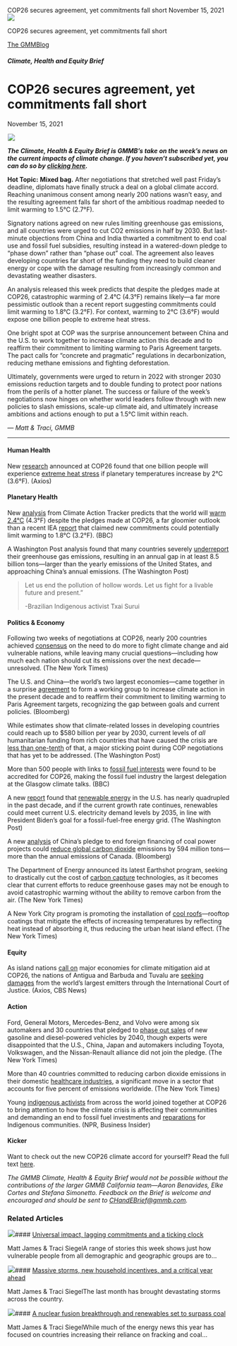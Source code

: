 



COP26 secures agreement, yet commitments fall short
November 15, 2021
![](data:image/gif;base64,R0lGODlhAQABAAAAACH5BAEKAAEALAAAAAABAAEAAAICTAEAOw==)![](https://www.gmmb.com/wp-content/uploads/2021/11/11.14.jpeg)



COP26 secures agreement, yet commitments fall short





 [The GMMBlog](/blog/)



##### Climate, Health and Equity Brief

 COP26 secures agreement, yet commitments fall short
===================================================


November 15, 2021



![](data:image/gif;base64,R0lGODlhAQABAAAAACH5BAEKAAEALAAAAAABAAEAAAICTAEAOw==)![](https://www.gmmb.com/wp-content/uploads/2021/11/11.14-552x331.jpeg) 


***The Climate, Health & Equity Brief is GMMB’s take on the week’s news on the current impacts of climate change. If you haven’t subscribed yet, you can do so by [clicking here](https://mailchimp.us4.list-manage.com/subscribe?u=f2f8c4bdabe1a2a83f914e813&id=4a13a601e2).***


**Hot Topic:** **Mixed bag.** After negotiations that stretched well past Friday’s deadline, diplomats have finally struck a deal on a global climate accord. Reaching unanimous consent among nearly 200 nations wasn’t easy, and the resulting agreement falls far short of the ambitious roadmap needed to limit warming to 1.5°C (2.7°F).


Signatory nations agreed on new rules limiting greenhouse gas emissions, and all countries were urged to cut CO2 emissions in half by 2030. But last-minute objections from China and India thwarted a commitment to end coal use and fossil fuel subsidies, resulting instead in a watered-down pledge to “phase down” rather than “phase out” coal. The agreement also leaves developing countries far short of the funding they need to build cleaner energy or cope with the damage resulting from increasingly common and devastating weather disasters.


An analysis released this week predicts that despite the pledges made at COP26, catastrophic warming of 2.4°C (4.3°F) remains likely—a far more pessimistic outlook than a recent report suggesting commitments could limit warming to 1.8°C (3.2°F). For context, warming to 2°C (3.6°F) would expose one billion people to extreme heat stress.


One bright spot at COP was the surprise announcement between China and the U.S. to work together to increase climate action this decade and to reaffirm their commitment to limiting warming to Paris Agreement targets. The pact calls for “concrete and pragmatic” regulations in decarbonization, reducing methane emissions and fighting deforestation.


Ultimately, governments were urged to return in 2022 with stronger 2030 emissions reduction targets and to double funding to protect poor nations from the perils of a hotter planet. The success or failure of the week’s negotiations now hinges on whether world leaders follow through with new policies to slash emissions, scale-up climate aid, and ultimately increase ambitions and actions enough to put a 1.5°C limit within reach.


*— Matt & Traci, GMMB*




---


#### Human Health


New [research](https://www.metoffice.gov.uk/about-us/press-office/news/weather-and-climate/2021/2c-rise-to-put-one-in-eight-of-global-population-at-heat-stress-risk) announced at COP26 found that one billion people will experience [extreme heat stress](https://www.axios.com/study-1-billion-people-face-heat-stress-if-warming-hits-2c-1c0295b8-e9bc-49d3-804a-ab49c11a88e4.html) if planetary temperatures increase by 2°C (3.6°F). (Axios)


#### Planetary Health


New [analysis](https://climateactiontracker.org/publications/glasgows-2030-credibility-gap-net-zeros-lip-service-to-climate-action/) from Climate Action Tracker predicts that the world will [warm 2.4°C](https://www.bbc.com/news/science-environment-59220687) (4.3°F) despite the pledges made at COP26, a far gloomier outlook than a recent IEA [report](https://www.iea.org/commentaries/cop26-climate-pledges-could-help-limit-global-warming-to-1-8-c-but-implementing-them-will-be-the-key) that claimed new commitments could potentially limit warming to 1.8°C (3.2°F). (BBC)


A Washington Post analysis found that many countries severely [underreport](https://www.washingtonpost.com/climate-environment/interactive/2021/greenhouse-gas-emissions-pledges-data/) their greenhouse gas emissions, resulting in an annual gap in at least 8.5 billion tons—larger than the yearly emissions of the United States, and approaching China’s annual emissions. (The Washington Post)



> Let us end the pollution of hollow words. Let us fight for a livable future and present.”
> 
> 
> -Brazilian Indigenous activist Txai Surui
> 
> 


#### Politics & Economy


Following two weeks of negotiations at COP26, nearly 200 countries achieved [consensus](https://www.nytimes.com/live/2021/11/13/climate/cop26-glasgow-climate-summit?campaign_id=60&emc=edit_na_20211113&instance_id=0&nl=breaking-news&ref=cta&regi_id=71599752&segment_id=74373&user_id=84c4d65bfbc25a46e1a2303fd2af65be#cop26-glasgow-climate-deal) on the need to do more to fight climate change and aid vulnerable nations, while leaving many crucial questions—including how much each nation should cut its emissions over the next decade—unresolved. (The New York Times)


The U.S. and China—the world’s two largest economies—came together in a surprise [agreement](https://www.bloomberg.com/news/articles/2021-11-10/china-says-reached-consensus-with-u-s-on-climate-issues) to form a working group to increase climate action in the present decade and to reaffirm their commitment to limiting warming to Paris Agreement targets, recognizing the gap between goals and current policies. (Bloomberg)


While estimates show that climate-related losses in developing countries could reach up to $580 billion per year by 2030, current levels of *all* humanitarian funding from rich countries that have caused the crisis are [less than one-tenth](https://www.washingtonpost.com/climate-environment/2021/11/08/climate-change-loss-adaptation-cop26/) of that, a major sticking point during COP negotiations that has yet to be addressed. (The Washington Post)


More than 500 people with links to [fossil fuel interests](https://www.bbc.com/news/science-environment-59199484) were found to be accredited for COP26, making the fossil fuel industry the largest delegation at the Glasgow climate talks. (BBC)


A new [report](https://environmentamerica.org/feature/ame/renewables-rise-2021) found that [renewable energy](https://www.washingtonpost.com/climate-solutions/2021/11/09/renewable-energy-solar-wind-biden/) in the U.S. has nearly quadrupled in the past decade, and if the current growth rate continues, renewables could meet current U.S. electricity demand levels by 2035, in line with President Biden’s goal for a fossil-fuel-free energy grid. (The Washington Post)


A new [analysis](https://www.bu.edu/gdp/2021/11/09/up-in-the-air-potential-implications-of-xi-jinpings-green-energy-and-no-overseas-coal-announcement/) of China’s pledge to end foreign financing of coal power projects could [reduce global carbon dioxide](https://www.bloomberg.com/news/articles/2021-11-09/china-s-coal-pledge-could-have-canada-sized-emissions-impact) emissions by 594 million tons—more than the annual emissions of Canada. (Bloomberg)


The Department of Energy announced its latest Earthshot program, seeking to drastically cut the cost of [carbon capture](https://www.nytimes.com/2021/11/05/climate/glasgow-carbon-removal-climate.html) technologies, as it becomes clear that current efforts to reduce greenhouse gases may not be enough to avoid catastrophic warming without the ability to remove carbon from the air. (The New York Times)


A New York City program is promoting the installation of [cool roofs](https://www.nytimes.com/2021/11/10/realestate/cool-roofs-climate-change-nyc.html)—rooftop coatings that mitigate the effects of increasing temperatures by reflecting heat instead of absorbing it, thus reducing the urban heat island effect. (The New York Times)


#### Equity


As island nations [call on](https://www.axios.com/island-nations-climate-change-cop26-52ef51d7-bc6a-470b-9aed-178b60e11e0f.html) major economies for climate mitigation aid at COP26, the nations of Antigua and Barbuda and Tuvalu are [seeking damages](https://www.cbsnews.com/news/climate-change-antigua-barbuda-tuvalu-lawsuit-polluters/) from the world’s largest emitters through the International Court of Justice. (Axios, CBS News)


#### Action


Ford, General Motors, Mercedes-Benz, and Volvo were among six automakers and 30 countries that pledged to [phase out sales](https://www.nytimes.com/2021/11/09/climate/cars-zero-emissions-cop26.html) of new gasoline and diesel-powered vehicles by 2040, though experts were disappointed that the U.S., China, Japan and automakers including Toyota, Volkswagen, and the Nissan-Renault alliance did not join the pledge. (The New York Times)


More than 40 countries committed to reducing carbon dioxide emissions in their domestic [healthcare industries](https://www.nytimes.com/2021/11/08/climate/emissions-climate-change.html), a significant move in a sector that accounts for five percent of emissions worldwide. (The New York Times)


Young [indigenous activists](https://www.npr.org/2021/11/09/1053656078/young-indigenous-activists-united-in-climate-cause-at-cop26-summit) from across the world joined together at COP26 to bring attention to how the climate crisis is affecting their communities and demanding an end to fossil fuel investments and [reparations](https://www.businessinsider.com/indigenous-communities-climate-justice-cop26-glasgow-2021-11) for Indigenous communities. (NPR, Business Insider)


#### Kicker


Want to check out the new COP26 climate accord for yourself? Read the full text [here](https://www.washingtonpost.com/climate-environment/interactive/2021/glasgow-climate-pact-full-text-cop26/).


*The GMMB Climate, Health & Equity Brief would not be possible without the contributions of the larger GMMB California team—Aaron Benavides, Elke Cortes and Stefana Simonetto. Feedback on the Brief is welcome and encouraged and should be sent to [CHandEBrief@gmmb.com](mailto:CHandEBrief@gmmb.com).*









### Related Articles

![](data:image/gif;base64,R0lGODlhAQABAAAAACH5BAEKAAEALAAAAAABAAEAAAICTAEAOw==)![](https://www.gmmb.com/wp-content/uploads/2023/01/c53f7cb5-08a2-d0cf-d9a1-c8ef2c9b55e0-380x200.png)#### [Universal impact, lagging commitments and a ticking clock](https://www.gmmb.com/news/universal-impact-lagging-commitments-and-a-ticking-clock/)

Matt James & Traci SiegelA range of stories this week shows just how vulnerable people from all demographic and geographic groups are to…

![](data:image/gif;base64,R0lGODlhAQABAAAAACH5BAEKAAEALAAAAAABAAEAAAICTAEAOw==)![](https://www.gmmb.com/wp-content/uploads/2023/01/Picture1-380x200.png)#### [Massive storms, new household incentives, and a critical year ahead](https://www.gmmb.com/news/massive-storms-new-household-incentives-and-a-critical-year-ahead-and-renewables-set-to-surpass-coal-2/)

Matt James & Traci SiegelThe last month has brought devastating storms across the country.

![](data:image/gif;base64,R0lGODlhAQABAAAAACH5BAEKAAEALAAAAAABAAEAAAICTAEAOw==)![](https://www.gmmb.com/wp-content/uploads/2022/12/Picture1-380x200.png)#### [A nuclear fusion breakthrough and renewables set to surpass coal](https://www.gmmb.com/news/a-nuclear-fusion-breakthrough-and-renewables-set-to-surpass-coal/)

Matt James & Traci SiegelWhile much of the energy news this year has focused on countries increasing their reliance on fracking and coal…




